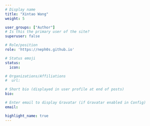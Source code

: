 ```yaml
---
# Display name
title: "Xintao Wang"
weight: 5

user_groups: ["Author"]
# Is this the primary user of the site?
superuser: false

# Role/position
role: 'https://neph0s.github.io'

# Status emoji
status:
  icon: 

# Organizations/Affiliations
#  url: 

# Short bio (displayed in user profile at end of posts)
bio: 

# Enter email to display Gravatar (if Gravatar enabled in Config)
email: 

highlight_name: true
---
```


